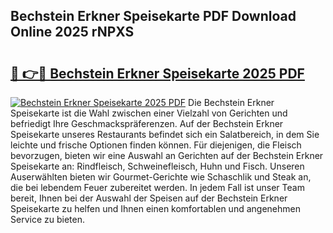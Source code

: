 ## Bechstein Erkner Speisekarte PDF Download Online 2025 rNPXS

# <h2><a href="http://gcdh4w7.nevu.top/?p=Bechstein+Erkner+Speisekarte">🔗 👉🔴 Bechstein Erkner Speisekarte 2025 PDF</a></h2>

[![Bechstein Erkner Speisekarte 2025 PDF](https://i.imgur.com/dBaPXMq.png)](http://gcdh4w7.nevu.top/?p=Bechstein+Erkner+Speisekarte)
Die Bechstein Erkner Speisekarte ist die Wahl zwischen einer Vielzahl von Gerichten und befriedigt Ihre Geschmackspräferenzen. Auf der Bechstein Erkner Speisekarte unseres Restaurants befindet sich ein Salatbereich, in dem Sie leichte und frische Optionen finden können. Für diejenigen, die Fleisch bevorzugen, bieten wir eine Auswahl an Gerichten auf der Bechstein Erkner Speisekarte an: Rindfleisch, Schweinefleisch, Huhn und Fisch. Unseren Auserwählten bieten wir Gourmet-Gerichte wie Schaschlik und Steak an, die bei lebendem Feuer zubereitet werden. In jedem Fall ist unser Team bereit, Ihnen bei der Auswahl der Speisen auf der Bechstein Erkner Speisekarte zu helfen und Ihnen einen komfortablen und angenehmen Service zu bieten.
